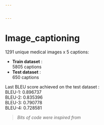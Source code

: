 ```yaml
---


---
```


<h1 id="image_captioning">Image_captioning</h1>
<p>1291 unique medical images x 5 captions:</p>
<ul>
<li><strong>Train dataset</strong> :<br>
5805 captions</li>
<li><strong>Test dataset</strong> :<br>
650 captions</li>
</ul>
<p>Last BLEU score achieved on the test dataset :<br>
BLEU-1: 0.896737<br>
BLEU-2: 0.835396<br>
BLEU-3: 0.790778<br>
BLEU-4: 0.728581</p>
<blockquote>
<p><em>Bits of code were inspired from <a href="https://github.com/tensorflow/docs/blob/master/site/en/tutorials/text/image_captioning.ipynb</a></em></p>
</blockquote>


